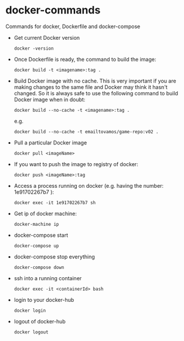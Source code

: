 # docker-commands
Commands for docker, Dockerfile and docker-compose

- Get current Docker version

  ```docker -version```

- Once Dockerfile is ready, the command to build the image: 

  ```docker build -t <imagename>:tag .```
  
- Build Docker image with no cache. This is very important if you are making changes to the same file and Docker may think it hasn't changed. So it is always safe to use the following command to build Docker image when in doubt: 

  ```docker build --no-cache -t <imagename>:tag .```
  
  e.g.

  ```docker build --no-cache -t emailtovamos/game-repo:v02 .```
  
- Pull a particular Docker image

  ```docker pull <imageName>```  

- If you want to push the image to registry of docker: 

  ```docker push <imageName>:tag```

- Access a process running on docker (e.g. having the number: 1e91702267b7 ): 

  ```docker exec -it 1e91702267b7 sh```
  
- Get ip of docker machine: 

  ```docker-machine ip```

- docker-compose start

  ```docker-compose up```  

- docker-compose stop everything

  ```docker-compose down```  
  
- ssh into a running container

  ```docker exec -it <containerId> bash```

- login to your docker-hub

  ```docker login```
  
- logout of docker-hub

  ```docker logout```
